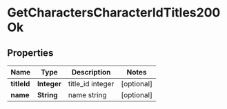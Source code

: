
# GetCharactersCharacterIdTitles200Ok

## Properties
Name | Type | Description | Notes
------------ | ------------- | ------------- | -------------
**titleId** | **Integer** | title_id integer |  [optional]
**name** | **String** | name string |  [optional]



